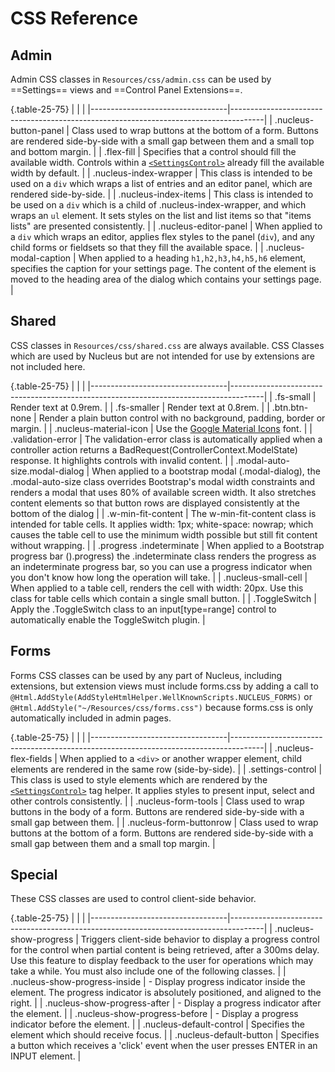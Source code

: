 # CSS Reference

## Admin

Admin CSS classes in `Resources/css/admin.css` can be used by ==Settings== views and ==Control Panel Extensions==.

{.table-25-75}
|                                  |                                                                                      |
|----------------------------------|--------------------------------------------------------------------------------------|
| .nucleus-button-panel            | Class used to wrap buttons at the bottom of a form.  Buttons are rendered side-by-side with a small gap between them and a small top and bottom margin. | 
| .flex-fill                       | Specifies that a control should fill the available width.  Controls within a [`<SettingsControl>`](https://www.nucleus-cms.com/developers/razor-views/#settingscontrol-tag-helper) already fill the available width by default.  | 
| .nucleus-index-wrapper           | This class is intended to be used on a `div` which wraps a list of entries and an editor panel, which are rendered side-by-side. | 
| .nucleus-index-items             | This class is intended to be used on a `div` which is a child of .nucleus-index-wrapper, and which wraps an `ul` element.  It sets styles on the list and list items so that "items lists" are presented consistently. | 
| .nucleus-editor-panel            | When applied to a `div` which wraps an editor, applies flex styles to the panel (`div`), and any child forms or fieldsets so that they fill the available space. |
| .nucleus-modal-caption           | When applied to a heading `h1,h2,h3,h4,h5,h6` element, specifies the caption for your settings page.  The content of the element is moved to the heading area of the dialog which contains your settings page.   |

## Shared
CSS classes in `Resources/css/shared.css` are always available.  CSS Classes which are used by Nucleus but are not intended for use 
by extensions are not included here.

{.table-25-75}
|                                  |                                                                                      |
|----------------------------------|--------------------------------------------------------------------------------------|
| .fs-small                        | Render text at 0.9rem. | 
| .fs-smaller                      | Render text at 0.8rem. | 
| .btn.btn-none                    | Render a plain button control with no background, padding, border or margin. | 
| .nucleus-material-icon           | Use the [Google Material Icons](https://developers.google.com/fonts/docs/material_icons) font. | 
| .validation-error                | The validation-error class is automatically applied when a controller action returns a BadRequest(ControllerContext.ModelState) response.  It highlights controls with invalid content. | 
| .modal-auto-size.modal-dialog    | When applied to a bootstrap modal (.modal-dialog), the .modal-auto-size class overrides Bootstrap's modal width constraints and renders a modal that uses 80% of available screen width.  It also stretches content elements so that button rows are displayed consistently at the bottom of the dialog | 
| .w-min-fit-content               | The w-min-fit-content class is intended for table cells.  It applies width: 1px; white-space: nowrap; which causes the table cell to use the minimum width possible but still fit content without wrapping. | 
| .progress .indeterminate         | When applied to a Bootstrap progress bar ().progress) the .indeterminate class renders the progress as an indeterminate progress bar, so you can use a progress indicator when you don't know how long the operation will take. | 
| .nucleus-small-cell              | When applied to a table cell, renders the cell with width: 20px.  Use this class for table cells which contain a single small button. | 
| .ToggleSwitch                    | Apply the .ToggleSwitch class to an input[type=range] control to automatically enable the ToggleSwitch plugin. | 

## Forms

Forms CSS classes can be used by any part of Nucleus, including extensions, but extension views must include forms.css by 
adding a call to `@Html.AddStyle(AddStyleHtmlHelper.WellKnownScripts.NUCLEUS_FORMS)` or `@Html.AddStyle("~/Resources/css/forms.css")` because forms.css is only automatically included in admin pages.

{.table-25-75}
|                                  |                                                                                      |
|----------------------------------|--------------------------------------------------------------------------------------|
| .nucleus-flex-fields             | When applied to a `<div>` or another wrapper element, child elements are rendered in the same row (side-by-side). | 
| .settings-control                | This class is used to style elements which are rendered by the [`<SettingsControl>`](https://www.nucleus-cms.com/developers/razor-views/#settingscontrol-tag-helper) tag helper.  It applies styles to present input, select and other controls consistently. | 
| .nucleus-form-tools              | Class used to wrap buttons in the body of a form.  Buttons are rendered side-by-side with a small gap between them. | 
| .nucleus-form-buttonrow          | Class used to wrap buttons at the bottom of a form.  Buttons are rendered side-by-side with a small gap between them and a small top margin. | 

## Special

These CSS classes are used to control client-side behavior.

{.table-25-75}
|                                  |                                                                                      |
|----------------------------------|--------------------------------------------------------------------------------------|
| .nucleus-show-progress           | Triggers client-side behavior to display a progress control for the control when partial content is being retrieved, after a 300ms delay.  Use this feature to display feedback to the user for operations which may take a while.  You must also include one of the following classes. | 
| .nucleus-show-progress-inside    | - Display progress indicator inside the element.  The progress indicator is absolutely positioned, and aligned to the right. | 
| .nucleus-show-progress-after     | - Display a progress indicator after the element. | 
| .nucleus-show-progress-before    | - Display a progress indicator before the element. | 
| .nucleus-default-control         | Specifies the element which should receive focus. | 
| .nucleus-default-button          | Specifies a button which receives a 'click' event when the user presses ENTER in an INPUT element. | 

